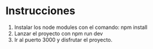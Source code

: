 # Instrucciones

1. Instalar los node modules con el comando: npm install
2. Lanzar el proyecto con npm run dev
3. Ir al puerto 3000 y disfrutar el proyecto.